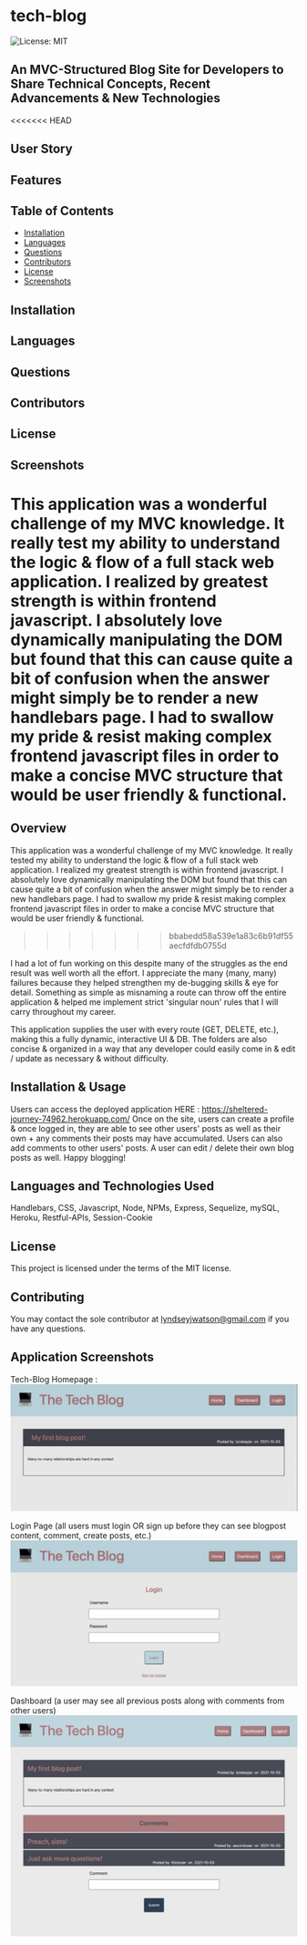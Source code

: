 # tech-blog

![License: MIT](https://img.shields.io/badge/License-MIT-blueviolet.svg)

## An MVC-Structured Blog Site for Developers to Share Technical Concepts, Recent Advancements &amp; New Technologies 

<<<<<<< HEAD
## User Story

## Features

## Table of Contents
  - [Installation](#installation)
  - [Languages](#languages)
  - [Questions](#questions)
  - [Contributors](#contributors)
  - [License](#license)
  - [Screenshots](#screenshots)

## Installation

## Languages

## Questions

## Contributors

## License

## Screenshots

This application was a wonderful challenge of my MVC knowledge. It really test my ability to understand the logic & flow of a full stack web application. I realized by greatest strength is within frontend javascript. I absolutely love dynamically manipulating the DOM but found that this can cause quite a bit of confusion when the answer might simply be to render a new handlebars page. I had to swallow my pride & resist making complex frontend javascript files in order to make a concise MVC structure that would be user friendly & functional.
=======
## Overview

This application was a wonderful challenge of my MVC knowledge. It really tested my ability to understand the logic & flow of a full stack web application. I realized my greatest strength is within frontend javascript. I absolutely love dynamically manipulating the DOM but found that this can cause quite a bit of confusion when the answer might simply be to render a new handlebars page. I had to swallow my pride & resist making complex frontend javascript files in order to make a concise MVC structure that would be user friendly & functional.
>>>>>>> bbabedd58a539e1a83c6b91df55aecfdfdb0755d

I had a lot of fun working on this despite many of the struggles as the end result was well worth all the effort. I appreciate the many (many, many) failures because they helped strengthen my de-bugging skills & eye for detail. Something as simple as misnaming a route can throw off the entire application & helped me implement strict 'singular noun' rules that I will carry throughout my career. 

This application supplies the user with every route (GET, DELETE, etc.), making this a fully dynamic, interactive UI & DB. The folders are also concise & organized in a way that any developer could easily come in & edit / update as necessary & without difficulty.

## Installation & Usage

Users can access the deployed application HERE : https://sheltered-journey-74962.herokuapp.com/
Once on the site, users can create a profile & once logged in, they are able to see other users' posts as well as their own + any comments their posts may have accumulated. Users can also add comments to other users' posts. A user can edit / delete their own blog posts as well. Happy blogging!

## Languages and Technologies Used

Handlebars, CSS, Javascript, Node, NPMs, Express, Sequelize, mySQL, Heroku, Restful-APIs, Session-Cookie

## License

This project is licensed under the terms of the MIT license. 

## Contributing

You may contact the sole contributor at lyndseyjwatson@gmail.com if you have any questions.

## Application Screenshots

Tech-Blog Homepage :
![Homepage](./assets/homepage.png)

Login Page (all users must login OR sign up before they can see blogpost content, comment, create posts, etc.)
![Login Page](./assets/login.png)

Dashboard (a user may see all previous posts along with comments from other users)
![Dashboard](./assets/dashboard.png)
